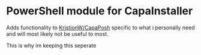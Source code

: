 # PowerShell module for CapaInstaller #
Adds functionality to [KristionW/CapaPosh](https://github.com/KristionW/CapaPosh) specific to what i personally need and will most likely not be useful to most.

This is why im keeping this seperate
